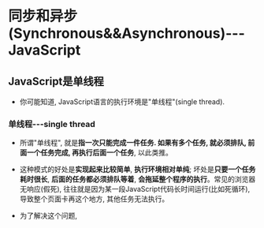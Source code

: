 # 同步和异步(Synchronous&&Asynchronous)---JavaScript
## JavaScript是单线程
- 你可能知道, JavaScript语言的执行环境是"单线程"(single thread).

### 单线程---single thread
- 所谓"单线程", 就是**指一次只能完成一件任务. 如果有多个任务, 就必须排队, 前面一个任务完成, 再执行后面一个任务**, 以此类推。
- 这种模式的好处是**实现起来比较简单**, **执行环境相对单纯**; 坏处是**只要一个任务耗时很长**, **后面的任务都必须排队等着**, **会拖延整个程序的执行**。常见的浏览器无响应(假死), 往往就是因为某一段JavaScript代码长时间运行(比如死循环), 导致整个页面卡再这个地方, 其他任务无法执行。

- 为了解决这个问题, 